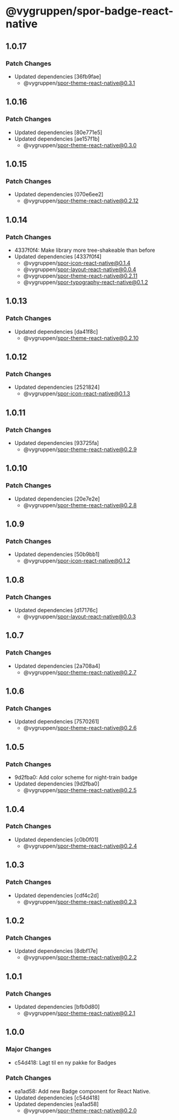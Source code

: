# @vygruppen/spor-badge-react-native

## 1.0.17

### Patch Changes

- Updated dependencies [36fb9fae]
  - @vygruppen/spor-theme-react-native@0.3.1

## 1.0.16

### Patch Changes

- Updated dependencies [80e771e5]
- Updated dependencies [ae157f1b]
  - @vygruppen/spor-theme-react-native@0.3.0

## 1.0.15

### Patch Changes

- Updated dependencies [070e6ee2]
  - @vygruppen/spor-theme-react-native@0.2.12

## 1.0.14

### Patch Changes

- 4337f0f4: Make library more tree-shakeable than before
- Updated dependencies [4337f0f4]
  - @vygruppen/spor-icon-react-native@0.1.4
  - @vygruppen/spor-layout-react-native@0.0.4
  - @vygruppen/spor-theme-react-native@0.2.11
  - @vygruppen/spor-typography-react-native@0.1.2

## 1.0.13

### Patch Changes

- Updated dependencies [da41f8c]
  - @vygruppen/spor-theme-react-native@0.2.10

## 1.0.12

### Patch Changes

- Updated dependencies [2521824]
  - @vygruppen/spor-icon-react-native@0.1.3

## 1.0.11

### Patch Changes

- Updated dependencies [93725fa]
  - @vygruppen/spor-theme-react-native@0.2.9

## 1.0.10

### Patch Changes

- Updated dependencies [20e7e2e]
  - @vygruppen/spor-theme-react-native@0.2.8

## 1.0.9

### Patch Changes

- Updated dependencies [50b9bb1]
  - @vygruppen/spor-icon-react-native@0.1.2

## 1.0.8

### Patch Changes

- Updated dependencies [d17176c]
  - @vygruppen/spor-layout-react-native@0.0.3

## 1.0.7

### Patch Changes

- Updated dependencies [2a708a4]
  - @vygruppen/spor-theme-react-native@0.2.7

## 1.0.6

### Patch Changes

- Updated dependencies [7570261]
  - @vygruppen/spor-theme-react-native@0.2.6

## 1.0.5

### Patch Changes

- 9d2fba0: Add color scheme for night-train badge
- Updated dependencies [9d2fba0]
  - @vygruppen/spor-theme-react-native@0.2.5

## 1.0.4

### Patch Changes

- Updated dependencies [c0b0f01]
  - @vygruppen/spor-theme-react-native@0.2.4

## 1.0.3

### Patch Changes

- Updated dependencies [cdf4c2d]
  - @vygruppen/spor-theme-react-native@0.2.3

## 1.0.2

### Patch Changes

- Updated dependencies [8dbf17e]
  - @vygruppen/spor-theme-react-native@0.2.2

## 1.0.1

### Patch Changes

- Updated dependencies [bfb0d80]
  - @vygruppen/spor-theme-react-native@0.2.1

## 1.0.0

### Major Changes

- c54d418: Lagt til en ny pakke for Badges

### Patch Changes

- ea1ad58: Add new Badge component for React Native.
- Updated dependencies [c54d418]
- Updated dependencies [ea1ad58]
  - @vygruppen/spor-theme-react-native@0.2.0
